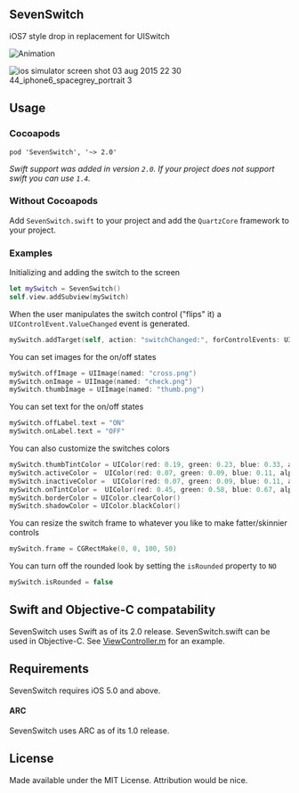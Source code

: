 ## SevenSwitch

iOS7 style drop in replacement for UISwitch

![Animation](https://raw.github.com/bvogelzang/SevenSwitch/master/ExampleImages/example.gif)

![ios simulator screen shot 03 aug 2015 22 30 44_iphone6_spacegrey_portrait 3](https://cloud.githubusercontent.com/assets/8013017/9047292/340f5d30-3a31-11e5-9fd6-438c9693e2d9.png)

## Usage

### Cocoapods

```
pod 'SevenSwitch', '~> 2.0'
```

*Swift support was added in version `2.0`. If your project does not support swift you can use `1.4`.*

### Without Cocoapods

Add `SevenSwitch.swift` to your project and add the `QuartzCore` framework to your project.

### Examples

Initializing and adding the switch to the screen

```swift
let mySwitch = SevenSwitch()
self.view.addSubview(mySwitch)
```

When the user manipulates the switch control ("flips" it) a `UIControlEvent.ValueChanged` event is generated.

```swift
mySwitch.addTarget(self, action: "switchChanged:", forControlEvents: UIControlEvents.ValueChanged)
```

You can set images for the on/off states

```swift
mySwitch.offImage = UIImage(named: "cross.png")
mySwitch.onImage = UIImage(named: "check.png")
mySwitch.thumbImage = UIImage(named: "thumb.png")
```

You can set text for the on/off states

```swift
mySwitch.offLabel.text = "ON"
mySwitch.onLabel.text = "OFF"
```

You can also customize the switches colors

```swift
mySwitch.thumbTintColor = UIColor(red: 0.19, green: 0.23, blue: 0.33, alpha: 1)
mySwitch.activeColor =  UIColor(red: 0.07, green: 0.09, blue: 0.11, alpha: 1)
mySwitch.inactiveColor =  UIColor(red: 0.07, green: 0.09, blue: 0.11, alpha: 1)
mySwitch.onTintColor =  UIColor(red: 0.45, green: 0.58, blue: 0.67, alpha: 1)
mySwitch.borderColor = UIColor.clearColor()
mySwitch.shadowColor = UIColor.blackColor()
```

You can resize the switch frame to whatever you like to make fatter/skinnier controls

```swift
mySwitch.frame = CGRectMake(0, 0, 100, 50)
```

You can turn off the rounded look by setting the `isRounded` property to `NO`

```swift
mySwitch.isRounded = false
```

## Swift and Objective-C compatability

SevenSwitch uses Swift as of its 2.0 release. SevenSwitch.swift can be used in Objective-C. See [ViewController.m](SevenSwitchExample/SevenSwitchExample/ViewController.m) for an example.

## Requirements

SevenSwitch requires iOS 5.0 and above.

#### ARC

SevenSwitch uses ARC as of its 1.0 release.

## License

Made available under the MIT License. Attribution would be nice.
